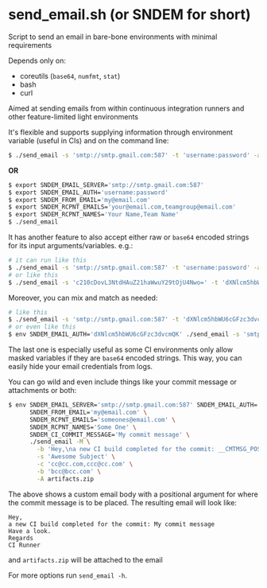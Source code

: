 # send_email.sh (or SNDEM for short)
Script to send an email in bare-bone environments with minimal requirements

Depends only on:
 - coreutils (`base64`, `numfmt`, `stat`)
 - bash
 - curl

Aimed at sending emails from within
continuous integration runners
and other feature-limited light
environments

It's flexible and supports supplying information
through environment variable (useful in CIs) and
on the command line:

```bash
$ ./send_email -s 'smtp://smtp.gmail.com:587' -t 'username:password' -a 'my@email.com' -r 'your@email.com,teamgroup@email.com' -R 'Your Name,Team Name'
```
**OR**
```bash
$ export SNDEM_EMAIL_SERVER='smtp://smtp.gmail.com:587'
$ export SNDEM_EMAIL_AUTH='username:password'
$ export SNDEM_FROM_EMAIL='my@email.com'
$ export SNDEM_RCPNT_EMAILS='your@email.com,teamgroup@email.com'
$ export SNDEM_RCPNT_NAMES='Your Name,Team Name'
$ ./send_email
```
It has another feature to also accept either raw or `base64` encoded strings
for its input arguments/variables. e.g.:
```bash
# it can run like this
$ ./send_email -s 'smtp://smtp.gmail.com:587' -t 'username:password' -a 'my@email.com' -r 'your@email.com'
# or like this
$ ./send_email -s 'c210cDovL3NtdHAuZ21haWwuY29tOjU4Nwo=' -t 'dXNlcm5hbWU6cGFzc3dvcmQK' -a 'bXlAZW1haWwuY29tCg==' -r 'eW91ckBlbWFpbC5jb20K'
```
Moreover, you can mix and match as needed:
```bash
# like this
$ ./send_email -s 'smtp://smtp.gmail.com:587' -t 'dXNlcm5hbWU6cGFzc3dvcmQK' -a 'my@email.com' -r 'eW91ckBlbWFpbC5jb20K'
# or even like this
$ env SNDEM_EMAIL_AUTH='dXNlcm5hbWU6cGFzc3dvcmQK' ./send_email -s 'smtp://smtp.gmail.com:587' -a 'bXlAZW1haWwuY29tCg==' -r 'eW91ckBlbWFpbC5jb20K'
```
The last one is especially useful as some CI environments only allow masked variables
if they are `base64` encoded strings. This way, you can easily hide your email credentials from logs.

You can go wild and even include things like your commit message or attachments or both:
```bash
$ env SNDEM_EMAIL_SERVER='smtp://smtp.gmail.com:587' SNDEM_EMAIL_AUTH='dXNlcm5hbWU6cGFzc3dvcmQK' \
      SNDEM_FROM_EMAIL='my@email.com' \
      SNDEM_RCPNT_EMAILS='someones@email.com' \
      SNDEM_RCPNT_NAMES='Some One' \
      SNDEM_CI_COMMIT_MESSAGE='My commit message' \
      ./send_email -M \
        -b 'Hey,\na new CI build completed for the commit: __CMTMSG_POS__\nHave a look.\nRegards\nCI Runner' \
        -s 'Awesome Subject' \
        -c 'cc@cc.com,ccc@cc.com' \
        -b 'bcc@bcc.com' \
        -A artifacts.zip
```
The above shows a custom email body with a positional argument for where the commit message is
to be placed. The resulting email will look like:
```
Hey,
a new CI build completed for the commit: My commit message
Have a look.
Regards
CI Runner
```
and `artifacts.zip` will be attached to the email

For more options run `send_email -h`.
